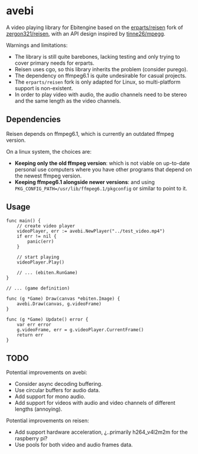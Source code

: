 # avebi

A video playing library for Ebitengine based on the [erparts/reisen](https://github.com/erparts/reisen) fork of [zergon321/reisen](https://github.com/zergon321/reisen), with an API design inspired by [tinne26/mpegg](https://github.com/tinne26/mpegg).

Warnings and limitations:
- The library is still quite barebones, lacking testing and only trying to cover primary needs for erparts.
- Reisen uses cgo, so this library inherits the problem (consider purego).
- The dependency on ffmpeg6.1 is quite undesirable for casual projects.
- The `erparts/reisen` fork is only adapted for Linux, so multi-platform support is non-existent.
- In order to play video with audio, the audio channels need to be stereo and the same length as the video channels.

## Dependencies

Reisen depends on ffmpeg6.1, which is currently an outdated ffmpeg version.

On a linux system, the choices are:
- **Keeping only the old ffmpeg version**: which is not viable on up-to-date personal use computers where you have other programs that depend on the newest ffmpeg version.
- **Keeping ffmpeg6.1 alongside newer versions**: and using `PKG_CONFIG_PATH=/usr/lib/ffmpeg6.1/pkgconfig` or similar to point to it.

## Usage

```Golang
func main() {
    // create video player
    videoPlayer, err := avebi.NewPlayer("../test_video.mp4")
    if err != nil {
        panic(err)
    }

    // start playing
    videoPlayer.Play()

    // ... (ebiten.RunGame)
}

// ... (game definition)

func (g *Game) Draw(canvas *ebiten.Image) {
	avebi.Draw(canvas, g.videoFrame)
}

func (g *Game) Update() error {
    var err error
    g.videoFrame, err = g.videoPlayer.CurrentFrame()
    return err
}
```

## TODO

Potential improvements on avebi:
- Consider async decoding buffering.
- Use circular buffers for audio data.
- Add support for mono audio.
- Add support for videos with audio and video channels of different lengths (annoying).

Potential improvements on reisen:
- Add support hardware acceleration, ¿..primarily h264_v4l2m2m for the raspberry pi?
- Use pools for both video and audio frames data.
